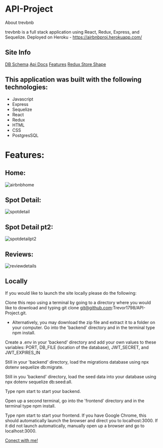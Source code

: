 # API-Project
About trevbnb

trevbnb is a full stack application using React, Redux, Express, and Sequelize. 
Deployed on Heroku - https://airbnbproj.herokuapp.com/

## Site Info

[DB Schema](https://github.com/Trevor1798/API-Project/wiki/DB-Schema)
[Api Docs](https://github.com/Trevor1798/API-Project/wiki/Api-Documentation)
[Features](https://github.com/Trevor1798/API-Project/wiki/Features:-Spots-and-Reviews)
[Redux Store Shape](https://github.com/Trevor1798/API-Project/wiki/Redux-store-shape)





## This application was built with the following technologies:
  
   * Javascript
   * Express
   * Sequelize
   * React
   * Redux
   * HTML
   * CSS
   * PostgresSQL
    
    
# Features:
    
## Home:
![airbnbhome](https://user-images.githubusercontent.com/102115797/192163304-e15d8749-c8a3-4cbf-ad6c-40e3d8f6aff0.PNG)
    
    
## Spot Detail:
![spotdetail](https://user-images.githubusercontent.com/102115797/192163359-6ba625a6-4098-40a3-a96d-4ee2f228560f.PNG)

    
## Spot Detail pt2:
![spotdetailpt2](https://user-images.githubusercontent.com/102115797/192163382-06fd4fe8-2642-4427-abd2-debd740e889d.PNG)

## Reviews:
![reviewdetails](https://user-images.githubusercontent.com/102115797/192163426-2e6f1541-091b-4e8d-a407-f07e44f5572f.PNG)

    
 ## Locally
If you would like to launch the site locally please do the following:

Clone this repo using a terminal by going to a directory where you would like to download and typing git clone git@github.com:Trevor1798/API-Project.git.
* Alternatively, you may download the zip file and extract it to a folder on your computer.
 Go into the 'backend' directory and in the terminal type npm install.

Create a .env in your 'backend' directory and add your own values to these variables: PORT, DB_FILE (location of the database), JWT_SECRET, and JWT_EXPIRES_IN

Still in your 'backend' directory, load the migrations database using npx dotenv sequelize db:migrate.

Still in you 'backend' directory, load the seed data into your database using npx dotenv sequelize db:seed:all.

Type npm start to start your backend.

Open up a second terminal, go into the 'frontend' directory and in the terminal type npm install.

Type npm start to start your frontend. If you have Google Chrome, this should automatically launch the browser and direct you to localhost:3000. If it did not launch automatically, manually open up a browser and go to localhost:3000.
    
    
[Conect with me!](https://www.linkedin.com/in/trevor-jones-0b8a57259/)
